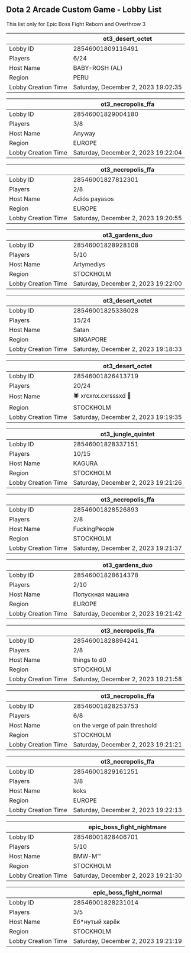 ## Dota 2 Arcade Custom Game - Lobby List

This list only for Epic Boss Fight Reborn and Overthrow 3

|  | ot3_desert_octet |
| ------ | ------ |
| Lobby ID | 28546001809116491 |
| Players | 6/24 |
| Host Name | BABY-ROSH (AL) |
| Region | PERU |
| Lobby Creation Time | Saturday, December 2, 2023 19:02:35 |


|  | ot3_necropolis_ffa |
| ------ | ------ |
| Lobby ID | 28546001829004180 |
| Players | 3/8 |
| Host Name | Anyway |
| Region | EUROPE |
| Lobby Creation Time | Saturday, December 2, 2023 19:22:04 |


|  | ot3_necropolis_ffa |
| ------ | ------ |
| Lobby ID | 28546001827812301 |
| Players | 2/8 |
| Host Name | Adiós payasos |
| Region | EUROPE |
| Lobby Creation Time | Saturday, December 2, 2023 19:20:55 |


|  | ot3_gardens_duo |
| ------ | ------ |
| Lobby ID | 28546001828928108 |
| Players | 5/10 |
| Host Name | Artymediys |
| Region | STOCKHOLM |
| Lobby Creation Time | Saturday, December 2, 2023 19:22:00 |


|  | ot3_desert_octet |
| ------ | ------ |
| Lobby ID | 28546001825336028 |
| Players | 15/24 |
| Host Name | Satan |
| Region | SINGAPORE |
| Lobby Creation Time | Saturday, December 2, 2023 19:18:33 |


|  | ot3_desert_octet |
| ------ | ------ |
| Lobby ID | 28546001826413719 |
| Players | 20/24 |
| Host Name | 🕷 xrcxnx.cxrsssxd 🖤 |
| Region | STOCKHOLM |
| Lobby Creation Time | Saturday, December 2, 2023 19:19:35 |


|  | ot3_jungle_quintet |
| ------ | ------ |
| Lobby ID | 28546001828337151 |
| Players | 10/15 |
| Host Name | KAGURA |
| Region | STOCKHOLM |
| Lobby Creation Time | Saturday, December 2, 2023 19:21:26 |


|  | ot3_necropolis_ffa |
| ------ | ------ |
| Lobby ID | 28546001828526893 |
| Players | 2/8 |
| Host Name | FuckingPeople |
| Region | STOCKHOLM |
| Lobby Creation Time | Saturday, December 2, 2023 19:21:37 |


|  | ot3_gardens_duo |
| ------ | ------ |
| Lobby ID | 28546001828614378 |
| Players | 2/10 |
| Host Name | Попускная машина |
| Region | EUROPE |
| Lobby Creation Time | Saturday, December 2, 2023 19:21:42 |


|  | ot3_necropolis_ffa |
| ------ | ------ |
| Lobby ID | 28546001828894241 |
| Players | 2/8 |
| Host Name | things to d0 |
| Region | STOCKHOLM |
| Lobby Creation Time | Saturday, December 2, 2023 19:21:58 |


|  | ot3_necropolis_ffa |
| ------ | ------ |
| Lobby ID | 28546001828253753 |
| Players | 6/8 |
| Host Name | on the verge of pain threshold |
| Region | STOCKHOLM |
| Lobby Creation Time | Saturday, December 2, 2023 19:21:21 |


|  | ot3_necropolis_ffa |
| ------ | ------ |
| Lobby ID | 28546001829161251 |
| Players | 3/8 |
| Host Name | koks |
| Region | EUROPE |
| Lobby Creation Time | Saturday, December 2, 2023 19:22:13 |


|  | epic_boss_fight_nightmare |
| ------ | ------ |
| Lobby ID | 28546001828406701 |
| Players | 5/10 |
| Host Name | BMW-M™ |
| Region | STOCKHOLM |
| Lobby Creation Time | Saturday, December 2, 2023 19:21:30 |


|  | epic_boss_fight_normal |
| ------ | ------ |
| Lobby ID | 28546001828231014 |
| Players | 3/5 |
| Host Name | Еб*нутый харёк |
| Region | STOCKHOLM |
| Lobby Creation Time | Saturday, December 2, 2023 19:21:19 |


